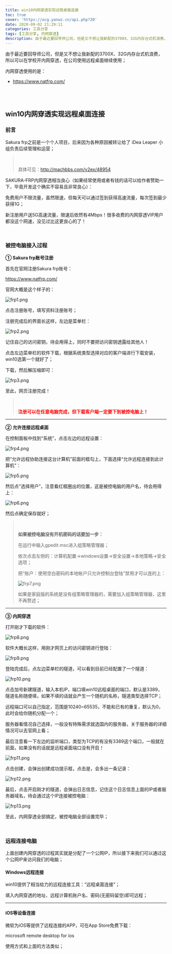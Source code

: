 ```yaml
---
title: win10内网穿透实现远程桌面连接
toc: true
cover: 'https://acg.yanwz.cn/api.php?20'
date: 2020-09-02 21:29:11
categories: 工具分享
tags: [工具分享, 内网穿透]
description: 由于最近要回导师公司，但是又不想让我新配的3700X、32G内存台式机浪费，所以可以在学校开内网穿透，在公司使用远程桌面继续使用；
---
```


由于最近要回导师公司，但是又不想让我新配的3700X、32G内存台式机浪费，所以可以在学校开内网穿透，在公司使用远程桌面继续使用；

内网穿透使用的是：

-   https://www.natfrp.com/

<br/>

<!--more-->

<br/>

## win10内网穿透实现远程桌面连接

### 前言

Sakura frp之前是一个个人项目，后来因为各种原因被转让给了 iDea Leaper 小组负责后续管理和运营；

>   <BR/>
>
>   具体可见：http://machbbs.com/v2ex/48954

SAKURA-FRP内网穿透相当良心（如果经常使用或者有钱的话可以给作者赞助一下，毕竟开发这个确实不容易且非常良心）：

免费用户不限流量，虽然限速，但每天可以通过签到获得高速流量，每次签到最少获得1G；

新注册用户送5G高速流量，限速后依然有4Mbps！很多收费的内网穿透VIP用户都没这个网速，没见过比这更良心的了！

<BR/>

### 被控电脑接入过程

**① Sakura frp账号注册**

首先在官网注册Sakura frp账号：

https://www.natfrp.com/

官网大概是这个样子的：

![frp1.png](https://jasonkay_image.imfast.io/images/frp1.png)

点击注册账号，填写资料注册账号；

注册完成后的界面长这样，左边是菜单栏：

![frp2.png](https://jasonkay_image.imfast.io/images/frp2.png)

记住自己的访问密钥，待会用得上，同时不要把访问密钥透露给其他人！

点击左边菜单栏的软件下载，根据系统类型选择对应的客户端进行下载安装，win10选第一个就好了；

下载，然后解压缩即可：

![frp3.png](https://jasonkay_image.imfast.io/images/frp3.png)

至此，网页注册完成！

>   <BR/>
>
>   <font color="#f00">**注册可以在任意电脑完成，但下载客户端一定要下到被控电脑上！**</font>

****

**② 允许连接远程桌面**

在控制面板中找到“系统”，点击左边的远程设置：

![frp4.png](https://jasonkay_image.imfast.io/images/frp4.png)

把“允许远程协助连接这台计算机”前面的框勾上，下面选择“允许远程连接到此计算机”：

![frp5.png](https://jasonkay_image.imfast.io/images/frp5.png)

然后点“选择用户”，注意看红框圈出的位置，这是被控电脑的用户名，待会用得上：

![frp6.png](https://jasonkay_image.imfast.io/images/frp6.png)

然后点确定保存就好；

>   <BR/>
>
>   **如果被控电脑没有开机密码的话要加一步：**
>
>   在运行中输入gpedit.msc进入组策略管理器；
>
>   依次点击左侧的：计算机配置->windows设置->安全设置->本地策略->安全选项；
>
>   把“账户：使用空白密码的本地帐户只允许控制台登陆”禁用才可以连的上：
>
>   ![frp7.png](https://jasonkay_image.imfast.io/images/frp7.png)
>
>   如果是家庭版的系统是没有组策略管理器的，需要加入组策略管理器，这里不再赘述；

****

**③ 内网穿透**

打开刚才下载的软件：

![frp8.png](https://jasonkay_image.imfast.io/images/frp8.png)

软件大概长这样，用刚才网页上的访问密钥进行登陆：

![frp9.png](https://jasonkay_image.imfast.io/images/frp9.png)

登陆完成后，点左边菜单栏的隧道，可以看到目前已经配置了一个隧道：

![frp10.png](https://jasonkay_image.imfast.io/images/frp10.png)

点击加号新建隧道，输入本机IP，端口填win10远程桌面的端口，默认是3389，隧道名称随便填，如果不填的话就会产生一个随机的名称，隧道类型选择TCP；

远程端口可以自己指定，范围是10240~65535，不能和已有的重复，默认为0，此时会给你随机分配一个；

服务器看情况自己选择，一般没有特殊需求就选国内的服务器，关于服务器的详细情况可以去官网上看；

最后注意看一下左边的监听端口，类型为TCP的有没有3389这个端口，一般就在前面，如果没有的话就是远程桌面端口没有开启！

![frp11.png](https://jasonkay_image.imfast.io/images/frp11.png)

点击创建，会弹出创建成功提示框，点击是，会多出一条记录：

![frp12.png](https://jasonkay_image.imfast.io/images/frp12.png)

最后，点击开启刚才的隧道，会弹出日志信息，记住这个日志信息上面的IP或者服务器域名，待会通过这个IP连接被控电脑：

![frp13.png](https://jasonkay_image.imfast.io/images/frp13.png)

至此，内网穿透全部搞定，被控电脑全部设置完毕；

<br/>

### 远程连接电脑

上面创建内网穿透的过程其实就是分配了一个公网IP，所以接下来我们可以通过这个公网IP来访问我们的电脑；

#### Windows远程连接

win10提供了相当给力的远程连接工具：“远程桌面连接”；

填入内网穿透的地址、远程计算机账户名、密码(无密码留空)即可远程；

****

#### iOS等设备连接

微软为iOS等提供了远程连接的APP，可在App Store免费下载：

microsoft remote desktop for ios

使用方式和上面的方法类似；

<BR/>
